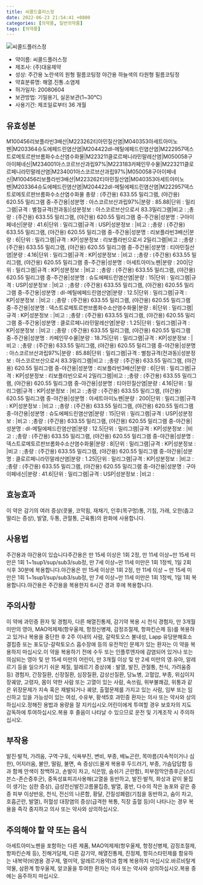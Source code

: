 ```yaml
---
title: 씨콜드플러스정
date: 2022-06-23 21:54:41 +0800
categories: [의약품, 일반의약품]
tags: [의약품]
---
```

![씨콜드플러스정](https://nedrug.mfds.go.kr/pbp/cmn/itemImageDownload/147427897731800146)

- 약이름: 씨콜드플러스정
- 제조사: (주)대웅제약
- 성상: 주간용 노란색의 원형 필름코팅정
야간용 하늘색의 타원형 필름코팅정
- 약효분류명: 해열.진통.소염제
- 허가일자: 20080604
- 보관방법: 기밀용기, 실온보관(1~30℃)
- 사용기간: 제조일로부터 36 개월
## 유효성분
M100456리보플라빈3배산|M223262티아민질산염|M040353아세트아미노펜|M203364슈도에페드린염산염|M204422dl-메틸에페드린염산염|M222957덱스트로메토르판브롬화수소산염수화물|M223211클로르페니라민말레산염|M050058구아이페네신|M234001아스코르브산과립97%|M223183카페인무수물|M223211클로르페니라민말레산염|M234001아스코르브산과립97%|M050058구아이페네신|M100456리보플라빈3배산|M223262티아민질산염|M040353아세트아미노펜|M203364슈도에페드린염산염|M204422dl-메틸에페드린염산염|M222957덱스트로메토르판브롬화수소산염수화물
총량 : (주간용) 633.55 밀리그램, (야간용) 620.55 밀리그램 중-주간용|성분명 : 아스코르브산과립97%|분량 : 85.88|단위 : 밀리그램|규격 : 별첨규격(전과동)|성분정보 : 아스코르브산으로서 83.3밀리그램|비고 : ;총량 : (주간용) 633.55 밀리그램, (야간용) 620.55 밀리그램 중-주간용|성분명 : 구아이페네신|분량 : 41.6|단위 : 밀리그램|규격 : USP|성분정보 : |비고 : ;총량 : (주간용) 633.55 밀리그램, (야간용) 620.55 밀리그램 중-주간용|성분명 : 리보플라빈3배산|분량 : 6|단위 : 밀리그램|규격 : KP|성분정보 : 리보플라빈으로서 2밀리그램|비고 : ;총량 : (주간용) 633.55 밀리그램, (야간용) 620.55 밀리그램 중-주간용|성분명 : 티아민질산염|분량 : 4.16|단위 : 밀리그램|규격 : KP|성분정보 : |비고 : ;총량 : (주간용) 633.55 밀리그램, (야간용) 620.55 밀리그램 중-주간용|성분명 : 아세트아미노펜|분량 : 200|단위 : 밀리그램|규격 : KP|성분정보 : |비고 : ;총량 : (주간용) 633.55 밀리그램, (야간용) 620.55 밀리그램 중-주간용|성분명 : 슈도에페드린염산염|분량 : 15|단위 : 밀리그램|규격 : USP|성분정보 : |비고 : ;총량 : (주간용) 633.55 밀리그램, (야간용) 620.55 밀리그램 중-주간용|성분명 : dl-메틸에페드린염산염|분량 : 12.5|단위 : 밀리그램|규격 : KP|성분정보 : |비고 : ;총량 : (주간용) 633.55 밀리그램, (야간용) 620.55 밀리그램 중-주간용|성분명 : 덱스트로메토르판브롬화수소산염수화물|분량 : 8|단위 : 밀리그램|규격 : KP|성분정보 : |비고 : ;총량 : (주간용) 633.55 밀리그램, (야간용) 620.55 밀리그램 중-주간용|성분명 : 클로르페니라민말레산염|분량 : 1.25|단위 : 밀리그램|규격 : KP|성분정보 : |비고 : ;총량 : (주간용) 633.55 밀리그램, (야간용) 620.55 밀리그램 중-주간용|성분명 : 카페인무수물|분량 : 18.75|단위 : 밀리그램|규격 : KP|성분정보 : |비고 : ;총량 : (주간용) 633.55 밀리그램, (야간용) 620.55 밀리그램 중-야간용|성분명 : 아스코르브산과립97%|분량 : 85.88|단위 : 밀리그램|규격 : 별첨규격(전과동)|성분정보 : 아스코르브산으로서 83.3밀리그램|비고 : ;총량 : (주간용) 633.55 밀리그램, (야간용) 620.55 밀리그램 중-야간용|성분명 : 리보플라빈3배산|분량 : 6|단위 : 밀리그램|규격 : KP|성분정보 : 리보플라빈으로서 2밀리그램|비고 : ;총량 : (주간용) 633.55 밀리그램, (야간용) 620.55 밀리그램 중-야간용|성분명 : 티아민질산염|분량 : 4.16|단위 : 밀리그램|규격 : KP|성분정보 : |비고 : ;총량 : (주간용) 633.55 밀리그램, (야간용) 620.55 밀리그램 중-야간용|성분명 : 아세트아미노펜|분량 : 200|단위 : 밀리그램|규격 : KP|성분정보 : |비고 : ;총량 : (주간용) 633.55 밀리그램, (야간용) 620.55 밀리그램 중-야간용|성분명 : 슈도에페드린염산염|분량 : 15|단위 : 밀리그램|규격 : USP|성분정보 : |비고 : ;총량 : (주간용) 633.55 밀리그램, (야간용) 620.55 밀리그램 중-야간용|성분명 : dl-메틸에페드린염산염|분량 : 12.5|단위 : 밀리그램|규격 : KP|성분정보 : |비고 : ;총량 : (주간용) 633.55 밀리그램, (야간용) 620.55 밀리그램 중-야간용|성분명 : 덱스트로메토르판브롬화수소산염수화물|분량 : 8|단위 : 밀리그램|규격 : KP|성분정보 : |비고 : ;총량 : (주간용) 633.55 밀리그램, (야간용) 620.55 밀리그램 중-야간용|성분명 : 클로르페니라민말레산염|분량 : 1.25|단위 : 밀리그램|규격 : KP|성분정보 : |비고 : ;총량 : (주간용) 633.55 밀리그램, (야간용) 620.55 밀리그램 중-야간용|성분명 : 구아이페네신|분량 : 41.6|단위 : 밀리그램|규격 : USP|성분정보 : |비고 :
## 효능효과
이 약은 감기의 여러 증상(콧물, 코막힘, 재채기, 인후(목구멍)통, 기침, 가래, 오한(춥고 떨리는 증상), 발열, 두통, 관절통, 근육통)의 완화에 사용합니다.
## 사용법
주간용과 야간용이 있습니다주간용은 만 15세 이상은 1회 2정, 만 11세 이상~만 15세 미만은 1회 1~1sup1/sup/sub3/sub정, 만 7세 이상~만 11세 미만은 1회 1정씩, 1일 2회 식후 30분에 복용합니다.야간용은 만 15세 이상은 1회 2정, 만 11세 이상 ~ 만 15세 미만은 1회 1~1sup1/sup/sub3/sub정, 만 7세 이상~만 11세 미만은 1회 1정씩, 1일 1회 복용합니다.야간용은 주간용을 복용한지 6시간 경과 후에 복용합니다.
## 주의사항
이 약에 과민증 환자 및 경험자, 다른 해열진통제, 감기약 복용 시 천식 경험자, 만 3개월 미만의 영아, MAO억제제(항우울제, 항정신병제, 감정조절제, 항파킨슨제 등)를 복용하고 있거나 복용을 중단한 후 2주 이내의 사람, 갈락토오스 불내성, Lapp 유당분해효소 결핍증 또는 포도당-갈락토오스 흡수장애 등의 유전적인 문제가 있는 환자는 이 약을 복용하지 마십시오.이 약을 복용하기 전에 수두 또는 인플루엔자에 감염되어 있거나 또는 의심되는 영아 및 만 15세 미만의 어린이, 만 3개월 이상 및 만 2세 미만의 영․유아, 알레르기 등을 일으키기 쉬운 체질, 알레르기 증상(예 : 발열, 발진, 관절통, 천식, 가려움증 등) 경험자, 간장질환, 신장질환, 심장질환, 갑상선질환, 당뇨병, 고혈압, 부종, 위십이지장궤양, 고령자, 몸이 약한 사람 또는 고열이 있는 사람, 속쓰림, 위부불쾌감, 위통과 같은 위장문제가 지속 혹은 재발되거나 궤양, 출혈문제를 가지고 있는 사람, 임부 또는 임신하고 있을 가능성이 있는 여성, 수유부, 황색5호 과민증 환자는 의사 또는 약사와 상의하십시오.정해진 용법과 용량을 잘 지키십시오.어린이에게 투여할 경우 보호자의 지도 감독하에 투여하십시오.복용 후 졸음이 나타날 수 있으므로 운전 및 기계조작 시 주의하십시오.
## 부작용
발진·발적, 가려움, 구역·구토, 식욕부진, 변비, 부종, 배뇨곤란, 목마름(지속적이거나 심한), 어지러움, 불안, 떨림, 불면, 쇽 증상(드물게 복용후 두드러기, 부종, 가슴답답함 등과 함께 안색이 창백하고, 손발이 차고, 식은땀, 숨쉬기 곤란함), 피부점막안증후군(스티븐스-존슨증후군), 중독성표피괴사용해(고열을 동반하고, 발진·발적, 화상과 같이 물집이 생기는 심한 증상), 급성전신발진고름물집증, 발열, 홍반, 다수의 작은 농포와 같은 중증 피부 이상반응, 천식, 전신의 나른함, 황달, 간질성폐렴(기침을 동반하고, 숨이 차고, 호흡곤란, 발열), 허혈성 대장염의 증상(급격한 복통, 직장 출혈 등)이 나타나는 경우 복용을 즉각 중지하고 의사 또는 약사와 상의하십시오.
## 주의해야 할 약 또는 음식
아세트아미노펜을 포함하는 다른 제품, MAO억제제(항우울제, 항정신병제, 감정조절제, 항파킨슨제 등), 진해거담제, 다른 감기약, 해열진통제, 진정제, 항히스타민제를 함유하는 내복약(비염용 경구제, 멀미약, 알레르기용약)과 함께 복용하지 마십시오.바르비탈계 약물, 삼환계 항우울제, 알코올을 투여한 환자는 의사 또는 약사와 상의하십시오.복용 중에는 음주하지 마십시오.
